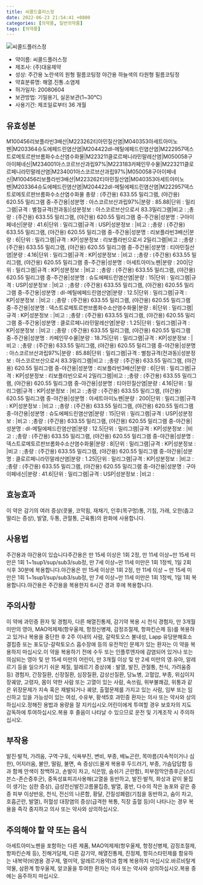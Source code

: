 ```yaml
---
title: 씨콜드플러스정
date: 2022-06-23 21:54:41 +0800
categories: [의약품, 일반의약품]
tags: [의약품]
---
```

![씨콜드플러스정](https://nedrug.mfds.go.kr/pbp/cmn/itemImageDownload/147427897731800146)

- 약이름: 씨콜드플러스정
- 제조사: (주)대웅제약
- 성상: 주간용 노란색의 원형 필름코팅정
야간용 하늘색의 타원형 필름코팅정
- 약효분류명: 해열.진통.소염제
- 허가일자: 20080604
- 보관방법: 기밀용기, 실온보관(1~30℃)
- 사용기간: 제조일로부터 36 개월
## 유효성분
M100456리보플라빈3배산|M223262티아민질산염|M040353아세트아미노펜|M203364슈도에페드린염산염|M204422dl-메틸에페드린염산염|M222957덱스트로메토르판브롬화수소산염수화물|M223211클로르페니라민말레산염|M050058구아이페네신|M234001아스코르브산과립97%|M223183카페인무수물|M223211클로르페니라민말레산염|M234001아스코르브산과립97%|M050058구아이페네신|M100456리보플라빈3배산|M223262티아민질산염|M040353아세트아미노펜|M203364슈도에페드린염산염|M204422dl-메틸에페드린염산염|M222957덱스트로메토르판브롬화수소산염수화물
총량 : (주간용) 633.55 밀리그램, (야간용) 620.55 밀리그램 중-주간용|성분명 : 아스코르브산과립97%|분량 : 85.88|단위 : 밀리그램|규격 : 별첨규격(전과동)|성분정보 : 아스코르브산으로서 83.3밀리그램|비고 : ;총량 : (주간용) 633.55 밀리그램, (야간용) 620.55 밀리그램 중-주간용|성분명 : 구아이페네신|분량 : 41.6|단위 : 밀리그램|규격 : USP|성분정보 : |비고 : ;총량 : (주간용) 633.55 밀리그램, (야간용) 620.55 밀리그램 중-주간용|성분명 : 리보플라빈3배산|분량 : 6|단위 : 밀리그램|규격 : KP|성분정보 : 리보플라빈으로서 2밀리그램|비고 : ;총량 : (주간용) 633.55 밀리그램, (야간용) 620.55 밀리그램 중-주간용|성분명 : 티아민질산염|분량 : 4.16|단위 : 밀리그램|규격 : KP|성분정보 : |비고 : ;총량 : (주간용) 633.55 밀리그램, (야간용) 620.55 밀리그램 중-주간용|성분명 : 아세트아미노펜|분량 : 200|단위 : 밀리그램|규격 : KP|성분정보 : |비고 : ;총량 : (주간용) 633.55 밀리그램, (야간용) 620.55 밀리그램 중-주간용|성분명 : 슈도에페드린염산염|분량 : 15|단위 : 밀리그램|규격 : USP|성분정보 : |비고 : ;총량 : (주간용) 633.55 밀리그램, (야간용) 620.55 밀리그램 중-주간용|성분명 : dl-메틸에페드린염산염|분량 : 12.5|단위 : 밀리그램|규격 : KP|성분정보 : |비고 : ;총량 : (주간용) 633.55 밀리그램, (야간용) 620.55 밀리그램 중-주간용|성분명 : 덱스트로메토르판브롬화수소산염수화물|분량 : 8|단위 : 밀리그램|규격 : KP|성분정보 : |비고 : ;총량 : (주간용) 633.55 밀리그램, (야간용) 620.55 밀리그램 중-주간용|성분명 : 클로르페니라민말레산염|분량 : 1.25|단위 : 밀리그램|규격 : KP|성분정보 : |비고 : ;총량 : (주간용) 633.55 밀리그램, (야간용) 620.55 밀리그램 중-주간용|성분명 : 카페인무수물|분량 : 18.75|단위 : 밀리그램|규격 : KP|성분정보 : |비고 : ;총량 : (주간용) 633.55 밀리그램, (야간용) 620.55 밀리그램 중-야간용|성분명 : 아스코르브산과립97%|분량 : 85.88|단위 : 밀리그램|규격 : 별첨규격(전과동)|성분정보 : 아스코르브산으로서 83.3밀리그램|비고 : ;총량 : (주간용) 633.55 밀리그램, (야간용) 620.55 밀리그램 중-야간용|성분명 : 리보플라빈3배산|분량 : 6|단위 : 밀리그램|규격 : KP|성분정보 : 리보플라빈으로서 2밀리그램|비고 : ;총량 : (주간용) 633.55 밀리그램, (야간용) 620.55 밀리그램 중-야간용|성분명 : 티아민질산염|분량 : 4.16|단위 : 밀리그램|규격 : KP|성분정보 : |비고 : ;총량 : (주간용) 633.55 밀리그램, (야간용) 620.55 밀리그램 중-야간용|성분명 : 아세트아미노펜|분량 : 200|단위 : 밀리그램|규격 : KP|성분정보 : |비고 : ;총량 : (주간용) 633.55 밀리그램, (야간용) 620.55 밀리그램 중-야간용|성분명 : 슈도에페드린염산염|분량 : 15|단위 : 밀리그램|규격 : USP|성분정보 : |비고 : ;총량 : (주간용) 633.55 밀리그램, (야간용) 620.55 밀리그램 중-야간용|성분명 : dl-메틸에페드린염산염|분량 : 12.5|단위 : 밀리그램|규격 : KP|성분정보 : |비고 : ;총량 : (주간용) 633.55 밀리그램, (야간용) 620.55 밀리그램 중-야간용|성분명 : 덱스트로메토르판브롬화수소산염수화물|분량 : 8|단위 : 밀리그램|규격 : KP|성분정보 : |비고 : ;총량 : (주간용) 633.55 밀리그램, (야간용) 620.55 밀리그램 중-야간용|성분명 : 클로르페니라민말레산염|분량 : 1.25|단위 : 밀리그램|규격 : KP|성분정보 : |비고 : ;총량 : (주간용) 633.55 밀리그램, (야간용) 620.55 밀리그램 중-야간용|성분명 : 구아이페네신|분량 : 41.6|단위 : 밀리그램|규격 : USP|성분정보 : |비고 :
## 효능효과
이 약은 감기의 여러 증상(콧물, 코막힘, 재채기, 인후(목구멍)통, 기침, 가래, 오한(춥고 떨리는 증상), 발열, 두통, 관절통, 근육통)의 완화에 사용합니다.
## 사용법
주간용과 야간용이 있습니다주간용은 만 15세 이상은 1회 2정, 만 11세 이상~만 15세 미만은 1회 1~1sup1/sup/sub3/sub정, 만 7세 이상~만 11세 미만은 1회 1정씩, 1일 2회 식후 30분에 복용합니다.야간용은 만 15세 이상은 1회 2정, 만 11세 이상 ~ 만 15세 미만은 1회 1~1sup1/sup/sub3/sub정, 만 7세 이상~만 11세 미만은 1회 1정씩, 1일 1회 복용합니다.야간용은 주간용을 복용한지 6시간 경과 후에 복용합니다.
## 주의사항
이 약에 과민증 환자 및 경험자, 다른 해열진통제, 감기약 복용 시 천식 경험자, 만 3개월 미만의 영아, MAO억제제(항우울제, 항정신병제, 감정조절제, 항파킨슨제 등)를 복용하고 있거나 복용을 중단한 후 2주 이내의 사람, 갈락토오스 불내성, Lapp 유당분해효소 결핍증 또는 포도당-갈락토오스 흡수장애 등의 유전적인 문제가 있는 환자는 이 약을 복용하지 마십시오.이 약을 복용하기 전에 수두 또는 인플루엔자에 감염되어 있거나 또는 의심되는 영아 및 만 15세 미만의 어린이, 만 3개월 이상 및 만 2세 미만의 영․유아, 알레르기 등을 일으키기 쉬운 체질, 알레르기 증상(예 : 발열, 발진, 관절통, 천식, 가려움증 등) 경험자, 간장질환, 신장질환, 심장질환, 갑상선질환, 당뇨병, 고혈압, 부종, 위십이지장궤양, 고령자, 몸이 약한 사람 또는 고열이 있는 사람, 속쓰림, 위부불쾌감, 위통과 같은 위장문제가 지속 혹은 재발되거나 궤양, 출혈문제를 가지고 있는 사람, 임부 또는 임신하고 있을 가능성이 있는 여성, 수유부, 황색5호 과민증 환자는 의사 또는 약사와 상의하십시오.정해진 용법과 용량을 잘 지키십시오.어린이에게 투여할 경우 보호자의 지도 감독하에 투여하십시오.복용 후 졸음이 나타날 수 있으므로 운전 및 기계조작 시 주의하십시오.
## 부작용
발진·발적, 가려움, 구역·구토, 식욕부진, 변비, 부종, 배뇨곤란, 목마름(지속적이거나 심한), 어지러움, 불안, 떨림, 불면, 쇽 증상(드물게 복용후 두드러기, 부종, 가슴답답함 등과 함께 안색이 창백하고, 손발이 차고, 식은땀, 숨쉬기 곤란함), 피부점막안증후군(스티븐스-존슨증후군), 중독성표피괴사용해(고열을 동반하고, 발진·발적, 화상과 같이 물집이 생기는 심한 증상), 급성전신발진고름물집증, 발열, 홍반, 다수의 작은 농포와 같은 중증 피부 이상반응, 천식, 전신의 나른함, 황달, 간질성폐렴(기침을 동반하고, 숨이 차고, 호흡곤란, 발열), 허혈성 대장염의 증상(급격한 복통, 직장 출혈 등)이 나타나는 경우 복용을 즉각 중지하고 의사 또는 약사와 상의하십시오.
## 주의해야 할 약 또는 음식
아세트아미노펜을 포함하는 다른 제품, MAO억제제(항우울제, 항정신병제, 감정조절제, 항파킨슨제 등), 진해거담제, 다른 감기약, 해열진통제, 진정제, 항히스타민제를 함유하는 내복약(비염용 경구제, 멀미약, 알레르기용약)과 함께 복용하지 마십시오.바르비탈계 약물, 삼환계 항우울제, 알코올을 투여한 환자는 의사 또는 약사와 상의하십시오.복용 중에는 음주하지 마십시오.
